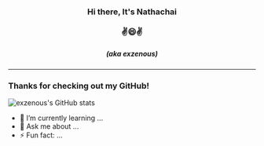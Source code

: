 <div>
  <h3 align="center">Hi there, It's Nathachai<br /><br />✌😄✌</h3><h5 align="center">(aka exzenous)</h5>
</div>

***

### Thanks for checking out my GitHub!

![exzenous's GitHub stats](https://github-readme-stats.vercel.app/api?username=exzenous)<!-- Courtesy of Anurag Hazra https://github.com/anuraghazra/github-readme-stats -->

- 🌱 I’m currently learning ...
- 💬 Ask me about ...
- ⚡ Fun fact: ...

<!--
Here are some ideas to get you started:
- 🔭 I’m currently working on ...
- 👯 I’m looking to collaborate on ...
- 🤔 I’m looking for help with ...
- 📫 How to reach me: ...
- 😄 Pronouns: ...
-->
